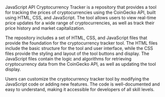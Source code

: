JavaScript API Cryptocurrency Tracker is a repository that provides a tool for tracking the prices of cryptocurrencies using the CoinGecko API, built using HTML, CSS, and JavaScript. The tool allows users to view real-time price updates for a wide range of cryptocurrencies, as well as track their price history and market capitalization.

The repository includes a set of HTML, CSS, and JavaScript files that provide the foundation for the cryptocurrency tracker tool. The HTML files include the basic structure for the tool and user interface, while the CSS files provide the styling and layout of the tool buttons and display. The JavaScript files contain the logic and algorithms for retrieving cryptocurrency data from the CoinGecko API, as well as updating the tool display.

Users can customize the cryptocurrency tracker tool by modifying the JavaScript code or adding new features. The code is well-documented and easy to understand, making it accessible for developers of all skill levels.

